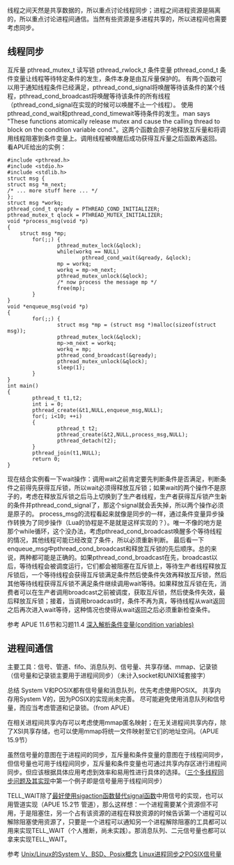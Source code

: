 ﻿线程之间天然是共享数据的，所以重点讨论线程同步；进程之间进程资源是隔离的，所以重点讨论进程间通信。当然有些资源是多进程共享的，所以进程间也需要考虑同步。
## 线程同步
互斥量 pthread_mutex_t
读写锁 pthread_rwlock_t
条件变量 pthread_cond_t
条件变量让线程等待特定条件的发生，条件本身是由互斥量保护的。
有两个函数可以用于通知线程条件已经满足，pthread_cond_signal将唤醒等待该条件的某个线程，pthread_cond_broadcast将唤醒等待该条件的所有线程（pthread_cond_signal在实现的时候可以唤醒不止一个线程）。
使用pthread_cond_wait和pthread_cond_timewait等待条件的发生。man says "These functions atomically release mutex and cause the calling thread to block on the condition variable cond."。这两个函数会原子地释放互斥量和将调用线程阻塞到条件变量上。调用线程被唤醒后成功获得互斥量之后函数再返回。
看APUE给出的实例：
```
#include <pthread.h>
#include <stdio.h>
#include <stdlib.h>
struct msg {
struct msg *m_next;
/* ... more stuff here ... */
};
struct msg *workq;
pthread_cond_t qready = PTHREAD_COND_INITIALIZER;
pthread_mutex_t qlock = PTHREAD_MUTEX_INITIALIZER;
void *process_msg(void *p)
{
    struct msg *mp;
        for(;;) {
                pthread_mutex_lock(&qlock);
                while(workq == NULL)
                        pthread_cond_wait(&qready, &qlock);
                mp = workq;
                workq = mp->m_next;
                pthread_mutex_unlock(&qlock);
                /* now process the message mp */
                free(mp);
        }
}
void *enqueue_msg(void *p)
{
        for(;;) {
                struct msg *mp = (struct msg *)malloc(sizeof(struct msg));
                pthread_mutex_lock(&qlock);
                mp->m_next = workq;
                workq = mp;
                pthread_cond_broadcast(&qready);
                pthread_mutex_unlock(&qlock);
                sleep(1);
        }
}
int main()
{
        pthread_t t1,t2;
        int i = 0;
        pthread_create(&t1,NULL,enqueue_msg,NULL);
        for(; i<10; ++i)
        {
                pthread_t t2;
                pthread_create(&t2,NULL,process_msg,NULL);
                pthread_detach(t2);
        }
        pthread_join(t1,NULL);
        return 0;
}
```
现在结合实例看一下wait操作：调用wait之前肯定要先判断条件是否满足，判断条件之前得先获得互斥锁，所以wait必须得释放互斥锁；如果wait的两个操作不是原子的，考虑在释放互斥锁之后马上切换到了生产者线程，生产者获得互斥锁产生新的条件并pthread_cond_signal了，那这个signal就会丢失掉，所以两个操作必须是原子的。
process_msg的流程看起来就像是同步的一样，通过条件变量异步操作转换为了同步操作（Lua的协程是不是就是这样实现的？）。唯一不像的地方是那个while循环，这个没办法，考虑pthread_cond_broadcast唤醒多个等待线程的情况，其他线程可能已经改变了条件，所以必须重新判断。
最后看一下enqueue_msg中pthread_cond_broadcast和释放互斥锁的先后顺序。总的来说，两种都可能是正确的。如果pthread_cond_broadcast在先，broadcast以后，等待线程会被调度运行，它们都会被阻塞在互斥锁上，等待生产者线程释放互斥锁后，一个等待线程会获得互斥锁满足条件然后使条件失效再释放互斥锁，然后其他等待线程获得互斥锁不满足条件继续调用wait等待。如果释放互斥锁在先，消费者可以在生产者调用broadcast之前被调度，获取互斥锁，然后使条件失效，最后释放互斥锁；接着，当调用broadcast时，条件不再为真，等待线程从wait返回之后再次进入wait等待，这种情况也使得从wait返回之后必须重新检查条件。

参考
APUE 11.6节和习题11.4
[深入解析条件变量(condition variables)](https://www.cnblogs.com/harlanc/p/8596211.html)
## 进程间通信
主要工具：信号、管道、fifo、消息队列、信号量、共享存储、mmap、记录锁
（信号量和记录锁主要用于进程间同步）（未计入socket和UNIX域套接字）

总结
System V和POSIX都有信号量和消息队列，优先考虑使用POSIX。
共享内存用System V的，因为POSIX的实现尚未完善。
尽可能避免使用消息队列和信号量，而应当考虑管道和记录锁。（from APUE）

在相关进程间共享内存可以考虑使用mmap匿名映射；在无关进程间共享内存，除了XSI共享存储，也可以使用mmap将统一文件映射至它们的地址空间。（APUE 15.9节）

虽然信号量的意图在于进程间的同步，互斥量和条件变量的意图在于线程间同步，但信号量也可用于线程间同步，互斥量和条件变量也可通过共享内存区进行进程间同步。但应该根据具体应用考虑到效率和易用性进行具体的选择。（[三个多线程同步问题及其实现](https://blog.csdn.net/liuyuan185442111/article/details/49982595)中第一个例子即是信号量用于线程间同步）

TELL_WAIT除了[最好使用sigaction函数替代signal函数](https://blog.csdn.net/liuyuan185442111/article/details/85226728)中用信号的实现，也可以用管道实现（APUE 15.2节 管道），那么这样想：一个进程需要某个资源但不可用，于是阻塞住，另一个占有该资源的进程在释放资源的时候告诉第一个进程可以解除阻塞使用资源了，只要是一个进程可以通知另一个进程解除阻塞的工具都可以用来实现TELL_WAIT（个人推断，尚未实践）。那消息队列、二元信号量也都可以拿来实现TELL_WAIT。

参考
[Unix/Linux的System V、BSD、Posix概念](https://blog.csdn.net/qq_29344757/article/details/78657874)
[Linux进程同步之POSIX信号量](https://blog.csdn.net/anonymalias/article/details/9219945)
